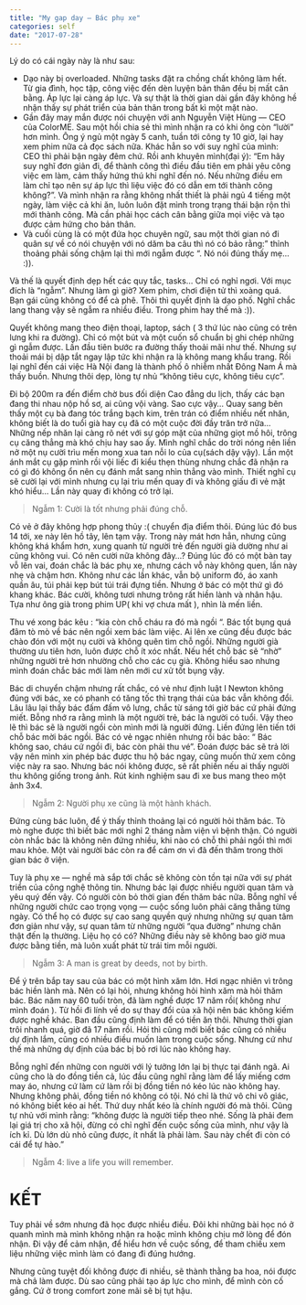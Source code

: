 ```yaml
---
title: "My gap day — Bác phụ xe"
categories: self
date: "2017-07-28"
---
```


Lý do có cái ngày này là như sau:

- Dạo này bị overloaded. Những tasks đặt ra chồng chất không làm hết. Từ gia đình, học tập, công việc đến dèn luyện bản thân đều bị mất cân bằng. Áp lực lại càng áp lực. Và sự thật là thời gian dài gần đây không hề nhận thấy sự phát triển của bản thân trong bất kì một mặt nào.
- Gần đây may mắn được nói chuyện với anh Nguyễn Việt Hùng — CEO của ColorME. Sau một hồi chia sẻ thì mình nhận ra có khi ông còn “lười” hơn mình. Ông ý ngủ một ngày 5 canh, tuần tới công ty 10 giờ, lại hay xem phim nữa cả đọc sách nữa. Khác hẳn so với suy nghĩ của mình: CEO thì phải bận ngày đêm chứ. Rồi anh khuyên mình(đại ý): “Em hãy suy nghĩ đơn giản đi, để thành công thì điều đầu tiên em phải yêu công việc em làm, cảm thấy hứng thú khi nghĩ đến nó. Nếu những điều em làm chỉ tạo nên sự áp lực thì liệu việc đó có dẫn em tới thành công không?”. Và mình nhận ra rằng không nhất thiết là phải ngủ 4 tiếng một ngày, làm việc cả khi ăn, luôn luôn đặt mình trong trạng thái bận rộn thì mới thành công. Mà cần phải học cách cân bằng giữa mọi việc và tạo được cảm hứng cho bản thân.
- Và cuối cùng là có một đứa học chuyên ngữ, sau một thời gian nó đi quân sự về có nói chuyện với nó dăm ba câu thì nó có bảo rằng:” thỉnh thoảng phải sống chậm lại thì mới ngẫm được “. Nó nói đúng thấy mẹ… :)).

Và thế là quyết định dẹp hết các quy tắc, tasks… Chỉ có nghỉ ngơi. Với mục đích là “ngẫm”. Nhưng làm gì giờ? Xem phim, chơi điện tử thì xoàng quá. Bạn gái cũng không có để cà phê. Thôi thì quyết định là dạo phố. Nghĩ chắc lang thang vậy sẽ ngẫm ra nhiều điều. Trong phim hay thế mà :)).

Quyết không mang theo điện thoại, laptop, sách ( 3 thứ lúc nào cũng có trên lưng khi ra đường). Chỉ có một bút và một cuốn sổ chuẩn bị ghi chép những gì ngẫm được. Lần đầu tiên bước ra đường thấy thoải mãi như thế. Nhưng sự thoải mái bị dập tắt ngay lập tức khi nhận ra là không mang khẩu trang. Rồi lại nghĩ đến cái việc Hà Nội đang là thành phố ô nhiễm nhất Đông Nam Á mà thấy buồn. Nhưng thôi dẹp, lòng tự nhủ “không tiêu cực, không tiêu cực”.

Đi bộ 200m ra đến điểm chờ bus đối diện Cao đẳng du lịch, thấy các bạn đang thi nhau nộp hồ sơ, ai cũng vội vàng. Sao cực vậy… Quay sang bên thấy một cụ bà đang tóc trắng bạch kim, trên trán có điểm nhiều nết nhăn, không biết là do tuổi già hay cụ đã có một cuộc đời đầy trăn trở nữa… Những nếp nhăn lại càng rõ nét với sự góp mặt của những giọt mồ hôi, trông cụ căng thẳng mà khó chịu hay sao ấy. Mình nghĩ chắc do trời nóng nên liền nở một nụ cười trìu mến mong xua tan nỗi lo của cụ(sách dậy vậy). Lần một ánh mắt cụ gặp mình rồi vội liếc đi kiểu thẹn thùng nhưng chắc đã nhận ra có gì đó không ổn nên cụ đánh mắt sang nhìn thẳng vào mình. Thiết nghĩ cụ sẽ cười lại với mình nhưng cụ lại trìu mến quay đi và không giấu đi vẻ mặt khó hiểu… Lần này quay đi không có trở lại.

> Ngẫm 1: Cười là tốt nhưng phải đúng chỗ.

Có vẻ ở đây không hợp phong thủy :( chuyển địa điểm thôi. Đúng lúc đó bus 14 tới, xe này lên hồ tây, lên tạm vậy. Trong này mát hơn hẳn, nhưng cũng không khá khẩm hơn, xung quanh từ người trẻ đến người già dường như ai cũng không vui. Có nên cười nữa không đây…? Đúng lúc đó có một bàn tay vỗ lên vai, đoán chắc là bác phụ xe, nhưng cách vỗ này không quen, lần này nhẹ và chậm hơn. Không như các lần khác, vẫn bộ uniform đó, áo xanh quần âu, túi phải kẹp bút túi trái đựng tiền. Nhưng ở bác có một thứ gì đó khang khác. Bác cười, không tươi nhưng trông rất hiền lành và nhân hậu. Tựa như ông già trong phim UP( khi vợ chưa mất ), nhìn là mến liền.

Thu vé xong bác kêu : “kia còn chỗ cháu ra đó mà ngồi “. Bác tốt bụng quá đâm tò mò về bác nên ngồi xem bác làm việc. Ai lên xe cũng đều được bác chào đón với một nụ cười và không quên tìm chỗ ngồi. Những người già thường ưu tiên hơn, luôn được chỗ ít xóc nhất. Nếu hết chỗ bác sẽ “nhờ” những người trẻ hơn nhường chỗ cho các cụ già. Không hiểu sao nhưng mình đoán chắc bác mới làm nên mới cư xử tốt bụng vậy.

Bác di chuyển chậm nhưng rất chắc, có vẻ như định luật I Newton không đúng với bác, xe có phanh có tăng tốc thì trạng thái của bác vẫn không đổi. Lâu lâu lại thấy bác đấm đấm vô lưng, chắc từ sáng tới giờ bác cứ phải đứng miết. Bỗng nhớ ra rằng mình là một người trẻ, bác là người có tuổi. Vậy theo lẽ thì bác sẽ là người ngồi còn mình mới là người đứng. Liền đứng lên tiến tới chỗ bác mời bác ngồi. Bác có vẻ ngạc nhiên nhưng rồi bác bảo: “ Bác không sao, cháu cứ ngồi đi, bác còn phải thu vé”. Đoán được bác sẽ trả lời vậy nên mình xin phép bác được thu hộ bác ngay, cũng muốn thử xem công việc này ra sao. Nhưng bác nói không được, sẽ rất phiền nếu ai thấy người thu không giống trong ảnh. Rút kinh nghiệm sau đi xe bus mang theo một ảnh 3x4.

> Ngẫm 2: Người phụ xe cũng là một hành khách.

Đứng cùng bác luôn, để ý thấy thỉnh thoảng lại có người hỏi thăm bác. Tò mò nghe được thì biết bác mới nghỉ 2 tháng nằm viện vì bệnh thận. Có người còn nhắc bác là không nên đứng nhiều, khi nào có chỗ thì phải ngồi thì mới mau khỏe. Một vài người bác còn ra để cám ơn vì đã đến thăm trong thời gian bác ở viện.

Tuy là phụ xe — nghề mà sắp tới chắc sẽ không còn tồn tại nữa với sự phát triển của công nghệ thông tin. Nhưng bác lại được nhiều người quan tâm và yêu quý đến vậy. Có người còn bỏ thời gian đến thăm bác nữa. Bỗng nghĩ về những người chức cao trọng vọng — cuộc sống luôn phải căng thẳng từng ngày. Có thể họ có được sự cao sang quyền quý nhưng những sự quan tâm đơn giản như vậy, sự quan tâm từ những người “qua đường” nhưng chân thật đến lạ thường. Liệu họ có có? Những điều này sẽ không bao giờ mua được bằng tiền, mà luôn xuất phát từ trái tim mỗi người.

> Ngẫm 3: A man is great by deeds, not by birth.

Để ý trên bắp tay sau của bác có một hình xăm lớn. Hơi ngạc nhiên vì trông bác hiền lành mà. Nên có lại hỏi, nhưng không hỏi hình xăm mà hỏi thăm bác. Bác năm nay 60 tuổi tròn, đã làm nghề được 17 năm rồi( không như mình đoán ). Từ hồi đi lính về do sự thay đổi của xã hội nên bác không kiếm được nghề khác. Ban đầu cũng định làm để có tiền ăn thôi. Nhưng thời gian trôi nhanh quá, giờ đã 17 năm rồi. Hỏi thì cũng mới biết bác cũng có nhiều dự định lắm, cũng có nhiều điều muốn làm trong cuộc sống. Nhưng cứ như thế mà những dự định của bác bị bỏ rơi lúc nào không hay.

Bỗng nghĩ đến những con người với lý tưởng lớn lại bị thực tại đánh ngã. Ai cũng cho là do đồng tiền cả, lúc đầu cũng nghĩ rằng làm để lấy miếng cơm may áo, nhưng cứ làm cứ làm rồi bị đồng tiền nó kéo lúc nào không hay. Nhưng không phải, đồng tiền nó không có tội. Nó chỉ là thứ vô chi vô giác, nó không biết kéo ai hết. Thứ duy nhất kéo là chính người đó mà thôi. Cũng tự nhủ với mình rằng: “không được là người tiếp theo nhé. Sống là phải đem lại giá trị cho xã hội, đừng có chỉ nghĩ đến cuộc sống của mình, như vậy là ích kỉ. Dù lớn dù nhỏ cũng được, ít nhất là phải làm. Sau này chết đi còn có cái để tự hào.”

> Ngẫm 4: live a life you will remember.

# KẾT

Tuy phải về sớm nhưng đã học được nhiều điều. Đôi khi những bài học nó ở quanh mình mà mình không nhận ra hoặc mình không chịu mở lòng để đón nhận. Đi vậy để cảm nhận, để hiểu hơn về cuộc sống, để tham chiếu xem liệu những việc mình làm có đang đi đúng hướng.

Nhưng cũng tuyệt đối không được đi nhiều, sẽ thành thằng ba hoa, nói được mà chả làm được. Dù sao cũng phải tạo áp lực cho mình, để mình còn cố gắng. Cứ ở trong comfort zone mãi sẽ bị tụt hậu.
